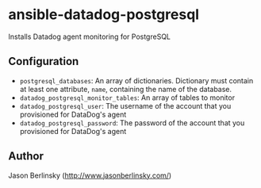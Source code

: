 # ansible-datadog-postgresql

Installs Datadog agent monitoring for PostgreSQL

## Configuration

- `postgresql_databases`: An array of dictionaries. Dictionary must contain at least one attribute, `name`, containing the name of the database.
- `datadog_postgresql_monitor_tables`: An array of tables to monitor
- `datadog_postgresql_user`: The username of the account that you provisioned for DataDog's agent
- `datadog_postgresql_password`: The password of the account that you provisioned for DataDog's agent

## Author

Jason Berlinsky (http://www.jasonberlinsky.com/)
